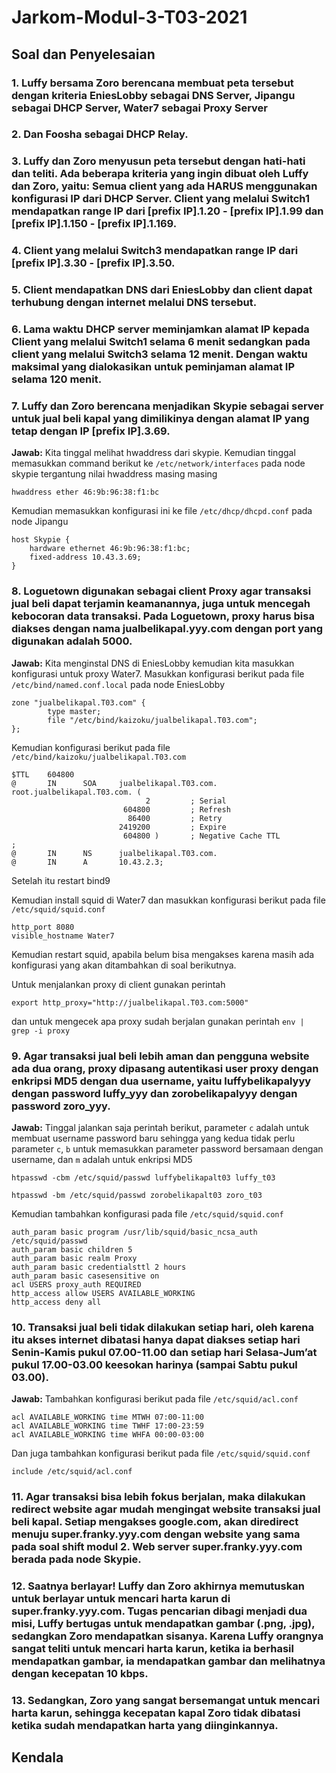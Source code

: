 # Jarkom-Modul-3-T03-2021

## Soal dan Penyelesaian

### 1. Luffy bersama Zoro berencana membuat peta tersebut dengan kriteria EniesLobby sebagai DNS Server, Jipangu sebagai DHCP Server, Water7 sebagai Proxy Server


### 2. Dan Foosha sebagai DHCP Relay. 


### 3. Luffy dan Zoro menyusun peta tersebut dengan hati-hati dan teliti. Ada beberapa kriteria yang ingin dibuat oleh Luffy dan Zoro, yaitu: Semua client yang ada HARUS menggunakan konfigurasi IP dari DHCP Server. Client yang melalui Switch1 mendapatkan range IP dari [prefix IP].1.20 - [prefix IP].1.99 dan [prefix IP].1.150 - [prefix IP].1.169.


### 4. Client yang melalui Switch3 mendapatkan range IP dari [prefix IP].3.30 - [prefix IP].3.50.


### 5. Client mendapatkan DNS dari EniesLobby dan client dapat terhubung dengan internet melalui DNS tersebut.


### 6. Lama waktu DHCP server meminjamkan alamat IP kepada Client yang melalui Switch1 selama 6 menit sedangkan pada client yang melalui Switch3 selama 12 menit. Dengan waktu maksimal yang dialokasikan untuk peminjaman alamat IP selama 120 menit. 

    
### 7. Luffy dan Zoro berencana menjadikan Skypie sebagai server untuk jual beli kapal yang dimilikinya dengan alamat IP yang tetap dengan IP [prefix IP].3.69. 

**Jawab:**
Kita tinggal melihat hwaddress dari skypie. Kemudian tinggal memasukkan command berikut ke `/etc/network/interfaces` pada node skypie tergantung nilai hwaddress masing masing
```
hwaddress ether 46:9b:96:38:f1:bc
```
Kemudian memasukkan konfigurasi ini ke file `/etc/dhcp/dhcpd.conf` pada node Jipangu
```
host Skypie {
    hardware ethernet 46:9b:96:38:f1:bc;
    fixed-address 10.43.3.69;
}
```


### 8. Loguetown digunakan sebagai client Proxy agar transaksi jual beli dapat terjamin keamanannya, juga untuk mencegah kebocoran data transaksi. Pada Loguetown, proxy harus bisa diakses dengan nama jualbelikapal.yyy.com dengan port yang digunakan adalah 5000. 

**Jawab:**
Kita menginstal DNS di EniesLobby kemudian kita masukkan konfigurasi untuk proxy Water7.
Masukkan konfigurasi berikut pada file `/etc/bind/named.conf.local` pada node EniesLobby
```
zone "jualbelikapal.T03.com" {
        type master;
        file "/etc/bind/kaizoku/jualbelikapal.T03.com";
};
```

Kemudian konfigurasi berikut pada file `/etc/bind/kaizoku/jualbelikapal.T03.com`
```
$TTL    604800
@       IN      SOA     jualbelikapal.T03.com. root.jualbelikapal.T03.com. (
                              2         ; Serial
                         604800         ; Refresh
                          86400         ; Retry
                        2419200         ; Expire
                         604800 )       ; Negative Cache TTL
;
@       IN      NS      jualbelikapal.T03.com.
@       IN      A       10.43.2.3; 
```
Setelah itu restart bind9

Kemudian install squid di Water7 dan masukkan konfigurasi berikut pada file `/etc/squid/squid.conf`
```
http_port 8080
visible_hostname Water7
```
Kemudian restart squid, apabila belum bisa mengakses karena masih ada konfigurasi yang akan ditambahkan di soal berikutnya.

Untuk menjalankan proxy di client gunakan perintah
```
export http_proxy="http://jualbelikapal.T03.com:5000"
```
dan untuk mengecek apa proxy sudah berjalan gunakan perintah `env | grep -i proxy`


### 9. Agar transaksi jual beli lebih aman dan pengguna website ada dua orang, proxy dipasang autentikasi user proxy dengan enkripsi MD5 dengan dua username, yaitu luffybelikapalyyy dengan password luffy_yyy dan zorobelikapalyyy dengan password zoro_yyy. 

**Jawab:**
Tinggal jalankan saja perintah berikut, parameter `c` adalah untuk membuat username password baru sehingga yang kedua tidak perlu parameter `c`, `b` untuk memasukkan parameter password bersamaan dengan username, dan `m` adalah untuk enkripsi MD5
```
htpasswd -cbm /etc/squid/passwd luffybelikapalt03 luffy_t03
```
```
htpasswd -bm /etc/squid/passwd zorobelikapalt03 zoro_t03
```
Kemudian tambahkan konfigurasi pada file `/etc/squid/squid.conf`
```
auth_param basic program /usr/lib/squid/basic_ncsa_auth /etc/squid/passwd
auth_param basic children 5
auth_param basic realm Proxy
auth_param basic credentialsttl 2 hours
auth_param basic casesensitive on
acl USERS proxy_auth REQUIRED
http_access allow USERS AVAILABLE_WORKING
http_access deny all
```


### 10. Transaksi jual beli tidak dilakukan setiap hari, oleh karena itu akses internet dibatasi hanya dapat diakses setiap hari Senin-Kamis pukul 07.00-11.00 dan setiap hari Selasa-Jum’at pukul 17.00-03.00 keesokan harinya (sampai Sabtu pukul 03.00).

**Jawab:**
Tambahkan konfigurasi berikut pada file `/etc/squid/acl.conf` 
```
acl AVAILABLE_WORKING time MTWH 07:00-11:00
acl AVAILABLE_WORKING time TWHF 17:00-23:59
acl AVAILABLE_WORKING time WHFA 00:00-03:00
```
Dan juga tambahkan konfigurasi berikut pada file `/etc/squid/squid.conf`
```
include /etc/squid/acl.conf
```


### 11. Agar transaksi bisa lebih fokus berjalan, maka dilakukan redirect website agar mudah mengingat website transaksi jual beli kapal. Setiap mengakses google.com, akan diredirect menuju super.franky.yyy.com dengan website yang sama pada soal shift modul 2. Web server super.franky.yyy.com berada pada node Skypie.


### 12. Saatnya berlayar! Luffy dan Zoro akhirnya memutuskan untuk berlayar untuk mencari harta karun di super.franky.yyy.com. Tugas pencarian dibagi menjadi dua misi, Luffy bertugas untuk mendapatkan gambar (.png, .jpg), sedangkan Zoro mendapatkan sisanya. Karena Luffy orangnya sangat teliti untuk mencari harta karun, ketika ia berhasil mendapatkan gambar, ia mendapatkan gambar dan melihatnya dengan kecepatan 10 kbps. 


### 13. Sedangkan, Zoro yang sangat bersemangat untuk mencari harta karun, sehingga kecepatan kapal Zoro tidak dibatasi ketika sudah mendapatkan harta yang diinginkannya.



## Kendala
